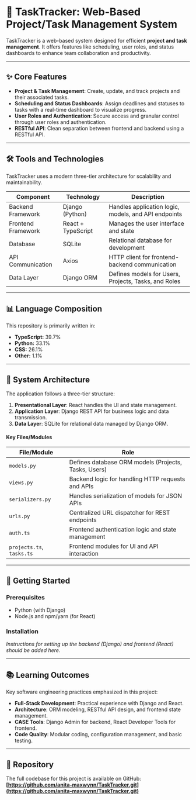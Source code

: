 # 🚀 TaskTracker: Web-Based Project/Task Management System

TaskTracker is a web-based system designed for efficient **project and task management**. It offers features like scheduling, user roles, and status dashboards to enhance team collaboration and productivity.

---

## ✨ Core Features

- **Project & Task Management**: Create, update, and track projects and their associated tasks.
- **Scheduling and Status Dashboards**: Assign deadlines and statuses to tasks with a real-time dashboard to visualize progress.
- **User Roles and Authentication**: Secure access and granular control through user roles and authentication.
- **RESTful API**: Clean separation between frontend and backend using a RESTful API.

---

## 🛠️ Tools and Technologies

TaskTracker uses a modern three-tier architecture for scalability and maintainability.

| Component           | Technology         | Description                                            |
|---------------------|-------------------|--------------------------------------------------------|
| Backend Framework   | Django (Python)   | Handles application logic, models, and API endpoints   |
| Frontend Framework  | React + TypeScript| Manages the user interface and state                   |
| Database            | SQLite            | Relational database for development                    |
| API Communication   | Axios             | HTTP client for frontend-backend communication         |
| Data Layer          | Django ORM        | Defines models for Users, Projects, Tasks, and Roles   |

---

## 📊 Language Composition

This repository is primarily written in:

- **TypeScript:** 39.7%
- **Python:** 33.1%
- **CSS:** 26.1%
- **Other:** 1.1%

---

## 📐 System Architecture

The application follows a three-tier structure:

1. **Presentational Layer**: React handles the UI and state management.
2. **Application Layer**: Django REST API for business logic and data transmission.
3. **Data Layer**: SQLite for relational data managed by Django ORM.

#### Key Files/Modules

| File/Module         | Role                                                  |
|---------------------|-------------------------------------------------------|
| `models.py`         | Defines database ORM models (Projects, Tasks, Users)  |
| `views.py`          | Backend logic for handling HTTP requests and APIs     |
| `serializers.py`    | Handles serialization of models for JSON APIs         |
| `urls.py`           | Centralized URL dispatcher for REST endpoints         |
| `auth.ts`           | Frontend authentication logic and state management    |
| `projects.ts`, `tasks.ts` | Frontend modules for UI and API interaction    |

---

## 🏃 Getting Started

### Prerequisites

- Python (with Django)
- Node.js and npm/yarn (for React)

### Installation

*Instructions for setting up the backend (Django) and frontend (React) should be added here.*

---

## 📚 Learning Outcomes

Key software engineering practices emphasized in this project:

- **Full-Stack Development**: Practical experience with Django and React.
- **Architecture**: ORM modeling, RESTful API design, and frontend state management.
- **CASE Tools**: Django Admin for backend, React Developer Tools for frontend.
- **Code Quality**: Modular coding, configuration management, and basic testing.

---

## 🔗 Repository

The full codebase for this project is available on GitHub:  
**[https://github.com/anita-maxwynn/TaskTracker.git](https://github.com/anita-maxwynn/TaskTracker.git)**
